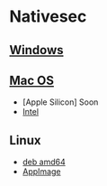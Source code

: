 # Nativesec 

## [Windows](https://github.com/Nativesec/nativesec-desktop/releases/download/v1.1.2/NativeSec-Setup-1.1.2.exe)

## [Mac OS](https://github.com/Nativesec/nativesec-desktop/releases/download/v1.1.2/NativeSec-1.1.2.dmg)
- [Apple Silicon] Soon
- [Intel](https://github.com/Nativesec/nativesec-desktop/releases/download/v1.1.2/NativeSec-1.1.2.dmg)

## Linux 
- [deb amd64](https://github.com/Nativesec/nativesec-desktop/releases/download/v1.1.2/NativeSec_1.1.2_amd64.deb)
- [AppImage](https://github.com/Nativesec/nativesec-desktop/releases/download/v1.1.2/NativeSec-1.1.2.AppImage)




